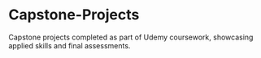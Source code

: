 # Capstone-Projects
Capstone projects completed as part of Udemy coursework, showcasing applied skills and final assessments.
